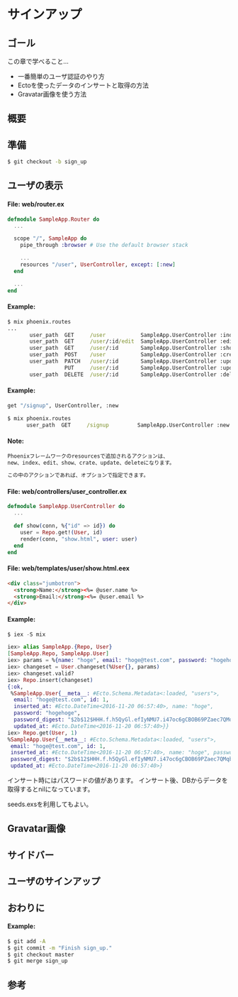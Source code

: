 # サインアップ

## ゴール

この章で学べること...

- 一番簡単のユーザ認証のやり方
- Ectoを使ったデータのインサートと取得の方法
- Gravatar画像を使う方法

## 概要

## 準備

```cmd
$ git checkout -b sign_up
```

## ユーザの表示

#### File: web/router.ex

```elixir
defmodule SampleApp.Router do
  ...

  scope "/", SampleApp do
    pipe_through :browser # Use the default browser stack

    ...
    resources "/user", UserController, except: [:new]
  end

  ...
end
```

#### Example:

```cmd
$ mix phoenix.routes
...
       user_path  GET     /user           SampleApp.UserController :index
       user_path  GET     /user/:id/edit  SampleApp.UserController :edit
       user_path  GET     /user/:id       SampleApp.UserController :show
       user_path  POST    /user           SampleApp.UserController :create
       user_path  PATCH   /user/:id       SampleApp.UserController :update
                  PUT     /user/:id       SampleApp.UserController :update
       user_path  DELETE  /user/:id       SampleApp.UserController :delete
```

#### Example:

```cmd
get "/signup", UserController, :new

$ mix phoenix.routes
      user_path  GET     /signup         SampleApp.UserController :new
```

#### Note:

```txt
Phoenixフレームワークのresourcesで追加されるアクションは、  
new、index、edit、show、crate、update、deleteになります。  

この中のアクションであれば、オプションで指定できます。  
```

#### File: web/controllers/user_controller.ex

```elixir
defmodule SampleApp.UserController do
  ...

  def show(conn, %{"id" => id}) do
    user = Repo.get!(User, id)
    render(conn, "show.html", user: user)
  end
end
```

#### File: web/templates/user/show.html.eex

```html
<div class="jumbotron">
  <strong>Name:</strong><%= @user.name %>
  <strong>Email:</strong><%= @user.email %>
</div>
```

#### Example:

```elixir
$ iex -S mix

iex> alias SampleApp.{Repo, User}
[SampleApp.Repo, SampleApp.User]
iex> params = %{name: "hoge", email: "hoge@test.com", password: "hogehoge"}
iex> changeset = User.changeset(%User{}, params)
iex> changeset.valid?
iex> Repo.insert(changeset)
{:ok,
 %SampleApp.User{__meta__: #Ecto.Schema.Metadata<:loaded, "users">,
  email: "hoge@test.com", id: 1,
  inserted_at: #Ecto.DateTime<2016-11-20 06:57:40>, name: "hoge",
  password: "hogehoge",
  password_digest: "$2b$12$HHH.f.h5QyGl.efIyNMU7.i47oc6gCBOB69PZaec7QMqbFXPCo7dq",
  updated_at: #Ecto.DateTime<2016-11-20 06:57:40>}}
iex> Repo.get(User, 1)
%SampleApp.User{__meta__: #Ecto.Schema.Metadata<:loaded, "users">,
 email: "hoge@test.com", id: 1,
 inserted_at: #Ecto.DateTime<2016-11-20 06:57:40>, name: "hoge", password: nil,
 password_digest: "$2b$12$HHH.f.h5QyGl.efIyNMU7.i47oc6gCBOB69PZaec7QMqbFXPCo7dq",
 updated_at: #Ecto.DateTime<2016-11-20 06:57:40>}
```

インサート時にはパスワードの値があります。
インサート後、DBからデータを取得するとnilになっています。

seeds.exsを利用してもよい。

## Gravatar画像

## サイドバー

## ユーザのサインアップ

## おわりに

#### Example:

```cmd
$ git add -A
$ git commit -m "Finish sign_up."
$ git checkout master
$ git merge sign_up
```

## 参考



